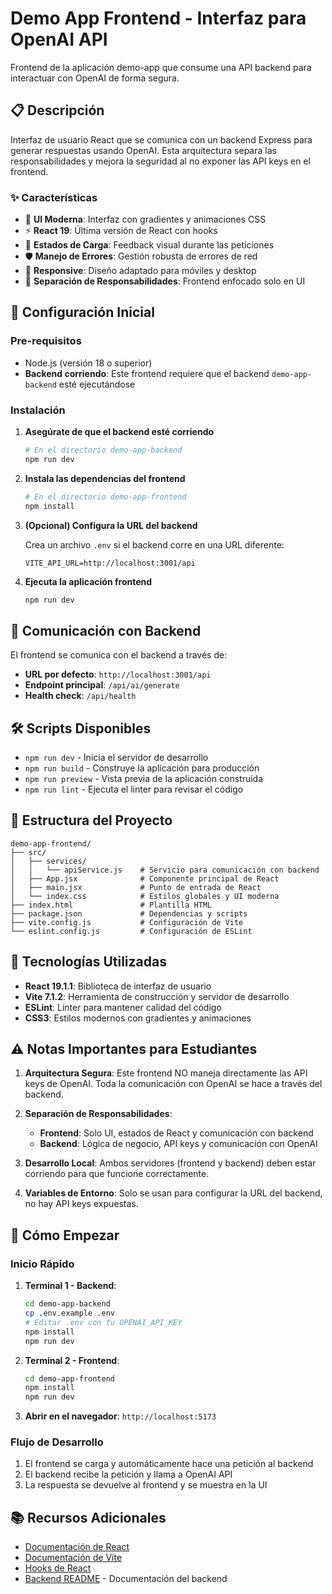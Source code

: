 # Demo App Frontend - Interfaz para OpenAI API

Frontend de la aplicación demo-app que consume una API backend para interactuar con OpenAI de forma segura.

## 📋 Descripción

Interfaz de usuario React que se comunica con un backend Express para generar respuestas usando OpenAI. Esta arquitectura separa las responsabilidades y mejora la seguridad al no exponer las API keys en el frontend.

### ✨ Características

- 🎨 **UI Moderna**: Interfaz con gradientes y animaciones CSS
- ⚡ **React 19**: Última versión de React con hooks
- 🔄 **Estados de Carga**: Feedback visual durante las peticiones
- 🛡️ **Manejo de Errores**: Gestión robusta de errores de red
- 📱 **Responsive**: Diseño adaptado para móviles y desktop
- 🎯 **Separación de Responsabilidades**: Frontend enfocado solo en UI

## 🚀 Configuración Inicial

### Pre-requisitos

- Node.js (versión 18 o superior)
- **Backend corriendo**: Este frontend requiere que el backend `demo-app-backend` esté ejecutándose

### Instalación

1. **Asegúrate de que el backend esté corriendo**

   ```bash
   # En el directorio demo-app-backend
   npm run dev
   ```

2. **Instala las dependencias del frontend**

   ```bash
   # En el directorio demo-app-frontend
   npm install
   ```

3. **(Opcional) Configura la URL del backend**

   Crea un archivo `.env` si el backend corre en una URL diferente:

   ```env
   VITE_API_URL=http://localhost:3001/api
   ```

4. **Ejecuta la aplicación frontend**
   ```bash
   npm run dev
   ```

## 🔗 Comunicación con Backend

El frontend se comunica con el backend a través de:

- **URL por defecto**: `http://localhost:3001/api`
- **Endpoint principal**: `/api/ai/generate`
- **Health check**: `/api/health`

## 🛠️ Scripts Disponibles

- `npm run dev` - Inicia el servidor de desarrollo
- `npm run build` - Construye la aplicación para producción
- `npm run preview` - Vista previa de la aplicación construida
- `npm run lint` - Ejecuta el linter para revisar el código

## 📁 Estructura del Proyecto

```
demo-app-frontend/
├── src/
│   ├── services/
│   │   └── apiService.js    # Servicio para comunicación con backend
│   ├── App.jsx              # Componente principal de React
│   ├── main.jsx             # Punto de entrada de React
│   └── index.css            # Estilos globales y UI moderna
├── index.html               # Plantilla HTML
├── package.json             # Dependencias y scripts
├── vite.config.js           # Configuración de Vite
└── eslint.config.js         # Configuración de ESLint
```

## 🔧 Tecnologías Utilizadas

- **React 19.1.1**: Biblioteca de interfaz de usuario
- **Vite 7.1.2**: Herramienta de construcción y servidor de desarrollo
- **ESLint**: Linter para mantener calidad del código
- **CSS3**: Estilos modernos con gradientes y animaciones

## ⚠️ Notas Importantes para Estudiantes

1. **Arquitectura Segura**: Este frontend NO maneja directamente las API keys de OpenAI. Toda la comunicación con OpenAI se hace a través del backend.

2. **Separación de Responsabilidades**:

   - **Frontend**: Solo UI, estados de React y comunicación con backend
   - **Backend**: Lógica de negocio, API keys y comunicación con OpenAI

3. **Desarrollo Local**: Ambos servidores (frontend y backend) deben estar corriendo para que funcione correctamente.

4. **Variables de Entorno**: Solo se usan para configurar la URL del backend, no hay API keys expuestas.

## 🚀 Cómo Empezar

### Inicio Rápido

1. **Terminal 1 - Backend**:

   ```bash
   cd demo-app-backend
   cp .env.example .env
   # Editar .env con tu OPENAI_API_KEY
   npm install
   npm run dev
   ```

2. **Terminal 2 - Frontend**:

   ```bash
   cd demo-app-frontend
   npm install
   npm run dev
   ```

3. **Abrir en el navegador**: `http://localhost:5173`

### Flujo de Desarrollo

1. El frontend se carga y automáticamente hace una petición al backend
2. El backend recibe la petición y llama a OpenAI API
3. La respuesta se devuelve al frontend y se muestra en la UI

## 📚 Recursos Adicionales

- [Documentación de React](https://react.dev/)
- [Documentación de Vite](https://vitejs.dev/guide/)
- [Hooks de React](https://react.dev/reference/react)
- [Backend README](../demo-app-backend/README.md) - Documentación del backend
